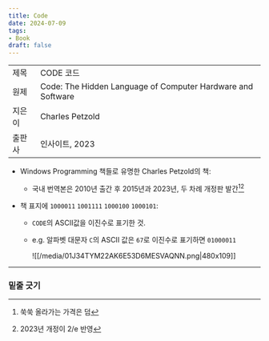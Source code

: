 ```yaml
---
title: Code
date: 2024-07-09
tags:
- Book
draft: false
---
```


| | |
| --- | --- |
| 제목 | CODE 코드 |
| 원제 | Code: The Hidden Language of Computer Hardware and Software |
| 지은이 | Charles Petzold | 
| 출판사  | 인사이트, 2023 |

- Windows Programming 책들로 유명한 Charles Petzold의 책:
    - 국내 번역본은 2010년 출간 후 2015년과 2023년, 두 차례 개정판 발간[^1][^2]

- 책 표지에 `1000011` `1001111` `1000100` `1000101`:
    - `CODE`의 ASCII값을 이진수로 표기한 것.
    - e.g. 알파벳 대문자 `C`의 ASCII 값은 `67`로 이진수로 표기하면 `‌01000011`
    
        ![[/media/01J34TYM22AK6E53D6MESVAQNN.png|480x109]]


[^1]: 쑥쑥 올라가는 가격은 덤
[^2]: 2023년 개정이 2/e 반영


---
### 밑줄 긋기
